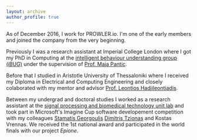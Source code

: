 ```yaml
---
layout: archive
author_profile: true
---
```


As of December 2016, I work for PROWLER.io. I'm one of the early members and joined the company from the very beginning.

Previously I was a research assistant at Imperial College London where I got my PhD in Computing at the [intelligent behaviour understanding group (iBUG)](https://ibug.doc.ic.ac.uk/) under the supervision of [Prof. Maja Pantic](https://ibug.doc.ic.ac.uk/maja/).

Before that I studied in Aristotle University of Thessaloniki where I received my Diploma in Electrical and Computing Engineering and closely colaborated with my mentor and advisor [Prof. Leontios Hadjileontiadis](http://psyche.ee.auth.gr/index.php?option=com_content&view=article&id=18%3A2010-10-25-16-52-20&catid=4%3Aproffesors&Itemid=10&lang=en).

Between my undergrad and doctoral studies I worked as a research assistant at the [signal processing and biomedical technology unit lab](http://psyche.ee.auth.gr/) and took part in Microsoft's Imagine Cup software developement competition with my colleagues
[Stamatis Georgoulis](http://homes.esat.kuleuven.be/~sgeorgou/) [Dimitris Tzionas](https://www.dimtzionas.com/) and Kostas Vrennas. We received the 1st national award and participated in the world finals with our project *Epione*.
